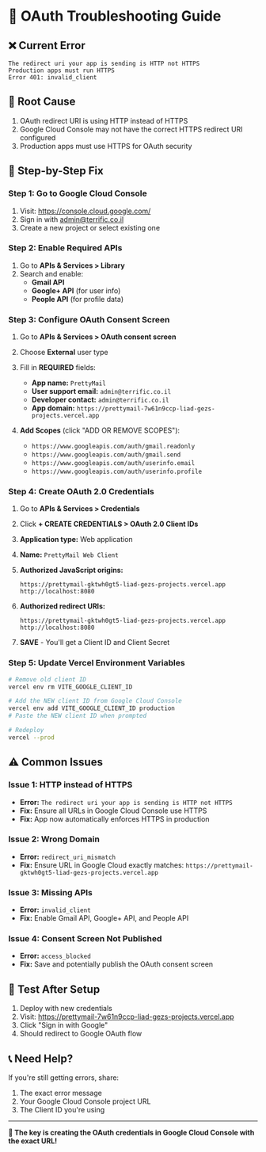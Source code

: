 # 🔧 OAuth Troubleshooting Guide

## ❌ **Current Error**
```
The redirect uri your app is sending is HTTP not HTTPS
Production apps must run HTTPS
Error 401: invalid_client
```

## 🎯 **Root Cause**
1. OAuth redirect URI is using HTTP instead of HTTPS
2. Google Cloud Console may not have the correct HTTPS redirect URI configured
3. Production apps must use HTTPS for OAuth security

## 🔧 **Step-by-Step Fix**

### Step 1: Go to Google Cloud Console
1. Visit: https://console.cloud.google.com/
2. Sign in with admin@terrific.co.il
3. Create a new project or select existing one

### Step 2: Enable Required APIs
1. Go to **APIs & Services > Library**
2. Search and enable:
   - **Gmail API**
   - **Google+ API** (for user info)
   - **People API** (for profile data)

### Step 3: Configure OAuth Consent Screen
1. Go to **APIs & Services > OAuth consent screen**
2. Choose **External** user type
3. Fill in **REQUIRED** fields:
   - **App name:** `PrettyMail`
   - **User support email:** `admin@terrific.co.il`
   - **Developer contact:** `admin@terrific.co.il`
   - **App domain:** `https://prettymail-7w61n9ccp-liad-gezs-projects.vercel.app`

4. **Add Scopes** (click "ADD OR REMOVE SCOPES"):
   - `https://www.googleapis.com/auth/gmail.readonly`
   - `https://www.googleapis.com/auth/gmail.send`
   - `https://www.googleapis.com/auth/userinfo.email`
   - `https://www.googleapis.com/auth/userinfo.profile`

### Step 4: Create OAuth 2.0 Credentials
1. Go to **APIs & Services > Credentials**
2. Click **+ CREATE CREDENTIALS > OAuth 2.0 Client IDs**
3. **Application type:** Web application
4. **Name:** `PrettyMail Web Client`

5. **Authorized JavaScript origins:**
   ```
   https://prettymail-gktwh0gt5-liad-gezs-projects.vercel.app
   http://localhost:8080
   ```

6. **Authorized redirect URIs:**
   ```
   https://prettymail-gktwh0gt5-liad-gezs-projects.vercel.app
   http://localhost:8080
   ```

7. **SAVE** - You'll get a Client ID and Client Secret

### Step 5: Update Vercel Environment Variables
```bash
# Remove old client ID
vercel env rm VITE_GOOGLE_CLIENT_ID

# Add the NEW client ID from Google Cloud Console
vercel env add VITE_GOOGLE_CLIENT_ID production
# Paste the NEW client ID when prompted

# Redeploy
vercel --prod
```

## ⚠️ **Common Issues**

### Issue 1: HTTP instead of HTTPS
- **Error:** `The redirect uri your app is sending is HTTP not HTTPS`
- **Fix:** Ensure all URLs in Google Cloud Console use HTTPS
- **Fix:** App now automatically enforces HTTPS in production

### Issue 2: Wrong Domain
- **Error:** `redirect_uri_mismatch`
- **Fix:** Ensure URL in Google Cloud exactly matches: `https://prettymail-gktwh0gt5-liad-gezs-projects.vercel.app`

### Issue 3: Missing APIs
- **Error:** `invalid_client`
- **Fix:** Enable Gmail API, Google+ API, and People API

### Issue 4: Consent Screen Not Published
- **Error:** `access_blocked`
- **Fix:** Save and potentially publish the OAuth consent screen

## 🧪 **Test After Setup**
1. Deploy with new credentials
2. Visit: https://prettymail-7w61n9ccp-liad-gezs-projects.vercel.app
3. Click "Sign in with Google"
4. Should redirect to Google OAuth flow

## 📞 **Need Help?**
If you're still getting errors, share:
1. The exact error message
2. Your Google Cloud Console project URL
3. The Client ID you're using

---

**🎯 The key is creating the OAuth credentials in Google Cloud Console with the exact URL!**
